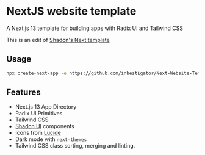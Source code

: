 # NextJS website template

A Next.js 13 template for building apps with Radix UI and Tailwind CSS

This is an edit of [Shadcn's Next template](https://github.com/shadcn-ui/next-template)

## Usage

```bash
npx create-next-app -e https://github.com/inbestigator/Next-Website-Template
```

## Features

- Next.js 13 App Directory
- Radix UI Primitives
- Tailwind CSS
- [Shadcn UI](https://ui.shadcn.com) components
- Icons from [Lucide](https://lucide.dev)
- Dark mode with `next-themes`
- Tailwind CSS class sorting, merging and linting.

